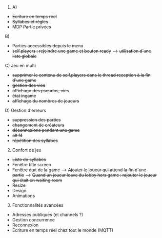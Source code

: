 1) A) 
- ~~Ecriture en temps réel~~
- ~~Syllabes et règles~~
- ~~MDP Partie privées~~

B) 
- ~~Parties accessibles depuis le menu~~
- ~~self.players : rejoindre une game et bouton ready~~
    --> ~~utilisation d'une liste globale~~

C) Jeu en multi
- ~~supprimer le contenu de self.players dans le thread reception à la fin d'une game~~
- ~~gestion des vies~~
- ~~affichage des pseudos, vies~~
- ~~état ingame~~
- ~~affichage du nombres de joueurs~~

D) Gestion d'erreurs
- ~~suppression des parties~~
- ~~changement de créateurs~~
- ~~déconnexions pendant une game~~
- ~~alt f4~~
- ~~répétition des syllabes~~

2) Confort de jeu
- ~~Liste de syllabes~~
- Fenêtre title screen
- Fenêtre état de la game
--> ~~Ajouter le joueur qui attend la fin d'une partie~~
--> ~~Quand un joueur leave du lobby hors game : rajouter le joueur qui était en waiting room~~
- Resize
- Design
- Animations

3) Fonctionnalités avancées
- Adresses publiques (et channels ?)
- Gestion concurrence
- Reconnexion
- Écriture en temps réel chez tout le monde (MQTT)


